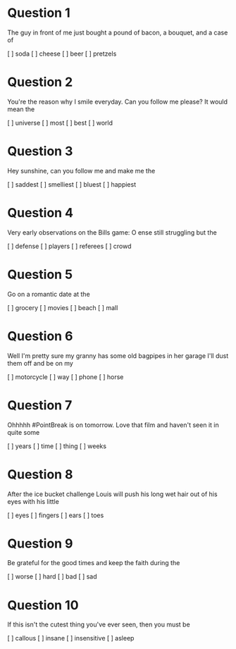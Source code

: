 Question 1
==========
The guy in front of me just bought a pound of bacon, a bouquet, and a case of

[ ] soda
[ ] cheese
[ ] beer
[ ] pretzels

Question 2
==========
You're the reason why I smile everyday. Can you follow me please? It would mean
the

[ ] universe
[ ] most
[ ] best
[ ] world

Question 3
==========
Hey sunshine, can you follow me and make me the

[ ] saddest
[ ] smelliest
[ ] bluest
[ ] happiest

Question 4
==========
Very early observations on the Bills game: O ense still struggling but the

[ ] defense
[ ] players
[ ] referees
[ ] crowd

Question 5
==========
Go on a romantic date at the

[ ] grocery
[ ] movies
[ ] beach
[ ] mall

Question 6
==========
Well I'm pretty sure my granny has some old bagpipes in her garage I'll dust
them off and be on my

[ ] motorcycle
[ ] way
[ ] phone
[ ] horse

Question 7
==========
Ohhhhh #PointBreak is on tomorrow. Love that film and haven't seen it in quite
some

[ ] years
[ ] time
[ ] thing
[ ] weeks

Question 8
==========
After the ice bucket challenge Louis will push his long wet hair out of his
eyes with his little

[ ] eyes
[ ] fingers
[ ] ears
[ ] toes

Question 9
==========
Be grateful for the good times and keep the faith during the

[ ] worse
[ ] hard
[ ] bad
[ ] sad

Question 10
===========
If this isn't the cutest thing you've ever seen, then you must be

[ ] callous
[ ] insane
[ ] insensitive
[ ] asleep

